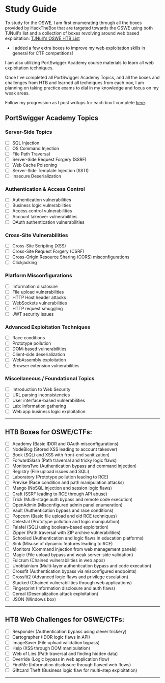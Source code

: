 # Study Guide
To study for the OSWE, I am first enumerating through all the boxes provided by HackTheBox that are targeted towards the OSWE using both TJNull's list and a collection of boxes revolving around web based exploitation:
[TJNull's OSWE HTB List](https://docs.google.com/spreadsheets/u/0/d/1dwSMIAPIam0PuRBkCiDI88pU3yzrqqHkDtBngUHNCw8/htmlview?pli=1#)
- I added a few extra boxes to improve my web exploitation skills in general for CTF competitions!

I am also utilizing PortSwigger Academy course materials to learn all web exploitation techniques.

Once I've completed all PortSwigger Academy Topics, and all the boxes and challenges from HTB and learned all techniques from each box, I am planning on taking practice exams to dial in my knowledge and focus on my weak areas.

Follow my progression as I post writups for each box I complete [here](/Writeups/Hack%20The%20Box/).

## PortSwigger Academy Topics
### **Server-Side Topics**
- [ ] SQL Injection
- [ ] OS Command Injection
- [ ] File Path Traversal
- [ ] Server-Side Request Forgery (SSRF)
- [ ] Web Cache Poisoning
- [ ] Server-Side Template Injection (SSTI)
- [ ] Insecure Deserialization

### **Authentication & Access Control**
- [ ] Authentication vulnerabilities
- [ ] Business logic vulnerabilities
- [ ] Access control vulnerabilities
- [ ] Account takeover vulnerabilities
- [ ] OAuth authentication vulnerabilities

### **Cross-Site Vulnerabilities**
- [ ] Cross-Site Scripting (XSS)
- [ ] Cross-Site Request Forgery (CSRF)
- [ ] Cross-Origin Resource Sharing (CORS) misconfigurations
- [ ] Clickjacking

### **Platform Misconfigurations**
- [ ] Information disclosure
- [ ] File upload vulnerabilities
- [ ] HTTP Host header attacks
- [ ] WebSockets vulnerabilities
- [ ] HTTP request smuggling
- [ ] JWT security issues

### **Advanced Exploitation Techniques**
- [ ] Race conditions
- [ ] Prototype pollution
- [ ] DOM-based vulnerabilities
- [ ] Client-side deserialization
- [ ] WebAssembly exploitation
- [ ] Browser extension vulnerabilities

### **Miscellaneous / Foundational Topics**
- [ ] Introduction to Web Security
- [ ] URL parsing inconsistencies
- [ ] User interface-based vulnerabilities
- [ ] Lab: Information gathering
- [ ] Web app business logic exploitation

---


## HTB Boxes for OSWE/CTFs:
- [ ] Academy (Basic IDOR and OAuth misconfigurations)  
- [ ] NodeBlog (Stored XSS leading to account takeover)  
- [ ] Book (SQLi and XSS with front-end sanitization)  
- [ ] ForwardSlash (Path traversal and tricky logic flaws)  
- [ ] MonitorsTwo (Authentication bypass and command injection)  
- [ ] Registry (File upload issues and SQLi)  
- [ ] Laboratory (Prototype pollution leading to RCE)  
- [ ] Previse (Race condition and path manipulation attacks)  
- [ ] Mango (NoSQL injection and session logic flaws)  
- [ ] Craft (SSRF leading to RCE through API abuse)  
- [ ] Trick (Multi-stage auth bypass and remote code execution)  
- [ ] OpenAdmin (Misconfigured admin panel enumeration)  
- [ ] Vault (Authentication bypass and race conditions)  
- [ ] Popcorn (Basic file upload and old RCE techniques)  
- [ ] Celestial (Prototype pollution and logic manipulation)  
- [ ] Falafel (SQLi using boolean-based exploitation)  
- [ ] Zipper (Path traversal with ZIP archive vulnerabilities)  
- [ ] Schooled (Authentication and logic flaws in education platforms)  
- [ ] Sink (Misuse of dynamic features leading to RCE)  
- [ ] Monitors (Command injection from web management panels)  
- [ ] Magic (File upload bypass and weak server-side validation)  
- [ ] Fulcrum (Chained vulnerabilities in web apps)  
- [ ] Unobtainium (Multi-layer authentication bypass and code execution)  
- [ ] Crossfit (Authentication bypass via misconfigured endpoints)  
- [ ] Crossfit2 (Advanced logic flaws and privilege escalation)  
- [ ] Stacked (Chained vulnerabilities through web applications)  
- [ ] Fingerprint (Information disclosure and auth flaws)  
- [ ] Cereal (Deserialization attack exploitation)  
- [ ] JSON (Windows box)

---

## HTB Web Challenges for OSWE/CTFs:
- [ ] Responder (Authentication bypass using clever trickery)  
- [ ] Cartographer (IDOR logic flaws in API)  
- [ ] ImageSaver (File upload validation bypass)  
- [ ] Help (XSS through DOM manipulation)  
- [ ] Web of Lies (Path traversal and finding hidden data)  
- [ ] Override (Logic bypass in web application flow)  
- [ ] FindMe (Information disclosure through flawed web flows)  
- [ ] Giftcard Theft (Business logic flaw for multi-step exploitation)

---
